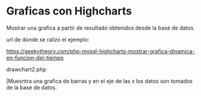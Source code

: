 # Graficas con Highcharts
Mostrar una grafica a partir de resultado obtenidos desde la base de datos

url de donde se ralizo el ejemplo:

https://geekytheory.com/php-mysql-highcharts-mostrar-grafica-dinamica-en-funcion-del-tiempo


drawchart2.php

|Muesntra una grafica de barras y en el eje de las  x los datos son tomados de la base de datos.
